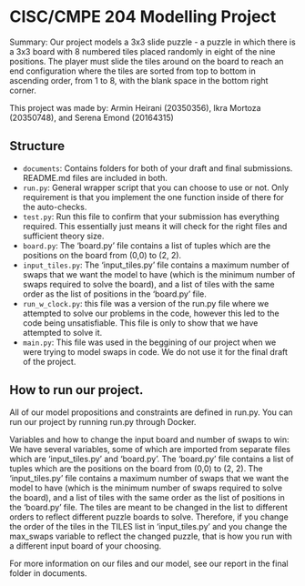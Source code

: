 # CISC/CMPE 204 Modelling Project

Summary: Our project models a 3x3 slide puzzle - a puzzle in which there is a 3x3 board with 8 numbered tiles placed randomly in eight of the nine positions. The player must slide the tiles around on the board to reach an end configuration where the tiles are sorted from top to bottom in ascending order, from 1 to 8, with the blank space in the bottom right corner. 

This project was made by: Armin Heirani (20350356), Ikra Mortoza (20350748), and Serena Emond (20164315) 

## Structure

* `documents`: Contains folders for both of your draft and final submissions. README.md files are included in both.
* `run.py`: General wrapper script that you can choose to use or not. Only requirement is that you implement the one function inside of there for the auto-checks.
* `test.py`: Run this file to confirm that your submission has everything required. This essentially just means it will check for the right files and sufficient theory size.
* `board.py`: The ‘board.py’ file contains a list of tuples which are the positions on the board from (0,0) to (2, 2).
* `input_tiles.py`: The ‘input_tiles.py’ file contains a maximum number of swaps that we want the model to have (which is the minimum number of swaps required to solve the board), and a list of tiles with the same order as the list of positions in the ‘board.py’ file.
* `run_w_clock.py`: this file was a version of the run.py file where we attempted to solve our problems in the code, however this led to the code being unsatisfiable. This file is only to show that we have attempted to solve it.
* `main.py`: This file was used in the beggining of our project when we were trying to model swaps in code. We do not use it for the final draft of the project.

## How to run our project.
All of our model propositions and constraints are defined in run.py. You can run our project by running run.py through Docker. 

Variables and how to change the input board and number of swaps to win:
We have several variables, some of which are imported from separate files which are ‘input_tiles.py’ and ‘board.py’. The ‘board.py’ file contains a list of tuples which are the positions on the board from (0,0) to (2, 2). The ‘input_tiles.py’ file contains a maximum number of swaps that we want the model to have (which is the minimum number of swaps required to solve the board), and a list of tiles with the same order as the list of positions in the ‘board.py’ file. The tiles are meant to be changed in the list to different orders to reflect different puzzle boards to solve. Therefore, if you change the order of the tiles in the TILES list in ‘input_tiles.py’ and you change the max_swaps variable to reflect the changed puzzle, that is how you run with a different input board of your choosing. 

For more information on our files and our model, see our report in the final folder in documents. 


